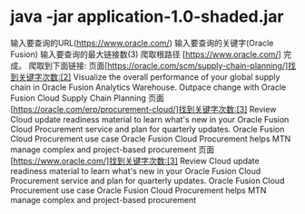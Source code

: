 # java -jar application-1.0-shaded.jar
输入要查询的URL(https://www.oracle.com/)
输入要查询的关键字(Oracle Fusion)
输入要查询的最大链接数(3)
爬取根路径 [https://www.oracle.com/] 完成。
爬取到下面链接:
页面[https://oracle.com/scm/supply-chain-planning/]找到关键字次数:[2]
Visualize the overall performance of your global supply chain in Oracle Fusion Analytics Warehouse.
Outpace change with Oracle Fusion Cloud Supply Chain Planning
页面[https://oracle.com/erp/procurement-cloud/]找到关键字次数:[3]
Review Cloud update readiness material to learn what's new in your Oracle Fusion Cloud Procurement service and plan for quarterly updates.
Oracle Fusion Cloud Procurement use case
Oracle Fusion Cloud Procurement helps MTN manage complex and project-based procurement
页面[https://www.oracle.com/]找到关键字次数:[3]
Review Cloud update readiness material to learn what's new in your Oracle Fusion Cloud Procurement service and plan for quarterly updates.
Oracle Fusion Cloud Procurement use case
Oracle Fusion Cloud Procurement helps MTN manage complex and project-based procurement
#
